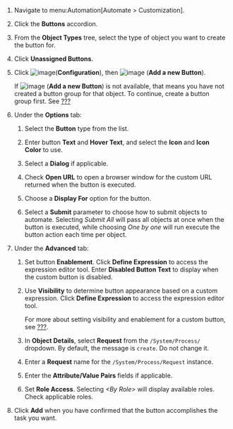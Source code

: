 1.  Navigate to menu:Automation\[Automate \> Customization\].

2.  Click the **Buttons** accordion.

3.  From the **Object Types** tree, select the type of object you want
    to create the button for.

4.  Click **Unassigned Buttons**.

5.  Click ![image](../images/1847.png)(**Configuration**), then
    ![image](../images/1862.png) (**Add a new Button**).
    
    <div class="note">
    
    If ![image](../images/1862.png) (**Add a new Button**) is not
    available, that means you have not created a button group for that
    object. To continue, create a button group first. See
    [???](#create-custom-button-group)
    
    </div>

6.  Under the **Options** tab:
    
    1.  Select the **Button** type from the list.
    
    2.  Enter button **Text** and **Hover Text**, and select the
        **Icon** and **Icon Color** to use.
    
    3.  Select a **Dialog** if applicable.
    
    4.  Check **Open URL** to open a browser window for the custom URL
        returned when the button is executed.
    
    5.  Choose a **Display For** option for the button.
    
    6.  Select a **Submit** parameter to choose how to submit objects to
        automate. Selecting *Submit All* will pass all objects at once
        when the button is executed, while choosing *One by one* will
        run execute the button action each time per object.

7.  Under the **Advanced** tab:
    
    1.  Set button **Enablement**. Click **Define Expression** to access
        the expression editor tool. Enter **Disabled Button Text** to
        display when the custom button is disabled.
    
    2.  Use **Visibility** to determine button appearance based on a
        custom expression. Click **Define Expression** to access the
        expression editor tool.
        
        <div class="note">
        
        For more about setting visibility and enablement for a custom
        button, see [???](#filtering-actions-custom-buttons).
        
        </div>
    
    3.  In **Object Details**, select **Request** from the
        `/System/Process/` dropdown. By default, the message is
        `create`. Do not change it.
    
    4.  Enter a **Request** name for the `/System/Process/Request`
        instance.
    
    5.  Enter the **Attribute/Value Pairs** fields if applicable.
    
    6.  Set **Role Access**. Selecting *\<By Role\>* will display
        available roles. Check applicable roles.

8.  Click **Add** when you have confirmed that the button accomplishes
    the task you want.
